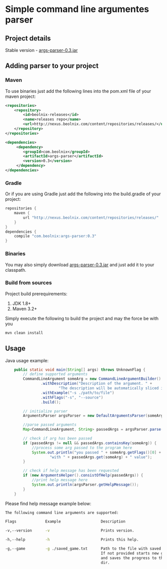 # Simple command line argumentes parser

## Project details
Stable version - [args-parser-0.3.jar](http://nexus.beolnix.com/service/local/repositories/releases/content/com/beolnix/args-parser/0.3/args-parser-0.3.jar)

## Adding parser to your project
### Maven
To use binaries just add the following lines into the pom.xml file of your maven project:
```xml
<repositories>
    <repository>
        <id>beolnix-releases</id>
        <name>releases repo</name>
        <url>http://nexus.beolnix.com/content/repositories/releases/</url>
    </repository>
</repositories>

<dependencies>
     <dependency>
        <groupId>com.beolnix</groupId>
        <artifactId>args-parser</artifactId>
        <version>0.3</version>
     </dependency>
</dependencies>
```

### Gradle
Or if you are using Gradle just add the following into the build.gradle of your project:
```groovy
repositories {
    maven {
        url "http://nexus.beolnix.com/content/repositories/releases/"
    }
}
dependencies {
    compile "com.beolnix:args-parser:0.3"
}
```

### Binaries
You may also simply download [args-parser-0.3.jar](http://nexus.beolnix.com/service/local/repositories/releases/content/com/beolnix/args-parser/0.3/args-parser-0.3.jar) and just add it to your classpath.

### Build from sources
Project build prerequirements:
1. JDK 1.8+
2. Maven 3.2+

Simply execute the following to build the project and may the force be with you
```bash
mvn clean install
```

## Usage
Java usage example:
```java
    public static void main(String[] args) throws UnknownFlag {
        // define supported arguments
        CommandLineArgument someArg = new CommandLineArgumentBuilder()
                .withDescription("Description of the argument. " +
                        "The description will be automatically sliced if it longer then 30 chars.")
                .withExample("-s ./path/to/file")
                .withFlags("-s", "--source")
                .build();

        // initialize parser
        ArgumentsParser argsParser = new DefaultArgumentsParser(someArg);

        //parse passed arguments
        Map<CommandLineArgument, String> passedArgs = argsParser.parse(args);

        // check if arg has been passed
        if (passedArgs != null && passedArgs.containsKey(someArg)) {
            //process some arg passed to the program here
            System.out.println("you passed " + someArg.getFlags()[0] + " " +
                    "with " + passedArgs.get(someArg) + " value");
        }

        // check if help message has been requested
        if (new ArgumentsHelper().consistOfHelp(passedArgs)) {
            //print help message here
            System.out.println(argsParser.getHelpMessage());
        }
    }
```

Please find help message example below:
```bash
The following command line arguments are supported:

Flags             Example                  Description

-v,--version      -v                       Prints version.

-h,--help         -h                       Prints this help.

-g,--game         -g ./saved_game.txt      Path to the file with saved game.
                                           If not provided starts new game
                                           and saves the progress to the current
                                           dir.
```